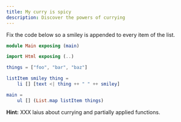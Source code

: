 ```yaml
---
title: My curry is spicy
description: Discover the powers of currying
---
```


Fix the code below so a smiley is appended to every item of the list.

```elm
module Main exposing (main)

import Html exposing (..)

things = ["foo", "bar", "baz"]

listItem smiley thing =
    li [] [text <| thing ++ " " ++ smiley]

main =
    ul [] (List.map listItem things)
```

**Hint:** XXX laius about currying and partially applied functions.
